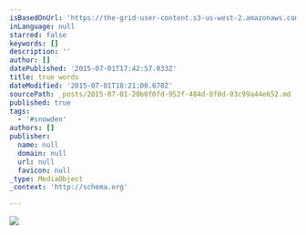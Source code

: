 ```yaml
---
isBasedOnUrl: 'https://the-grid-user-content.s3-us-west-2.amazonaws.com/cabb1b98-dde2-4596-b314-065cacc73b9a.jpg'
inLanguage: null
starred: false
keywords: []
description: ''
author: []
datePublished: '2015-07-01T17:42:57.033Z'
title: true words
dateModified: '2015-07-01T18:21:00.678Z'
sourcePath: _posts/2015-07-01-20b0f0fd-952f-484d-8f0d-03c99a44e652.md
published: true
tags:
  - '#snowden'
authors: []
publisher:
  name: null
  domain: null
  url: null
  favicon: null
_type: MediaObject
_context: 'http://schema.org'

---
```

![](https://the-grid-user-content.s3-us-west-2.amazonaws.com/cabb1b98-dde2-4596-b314-065cacc73b9a.jpg)